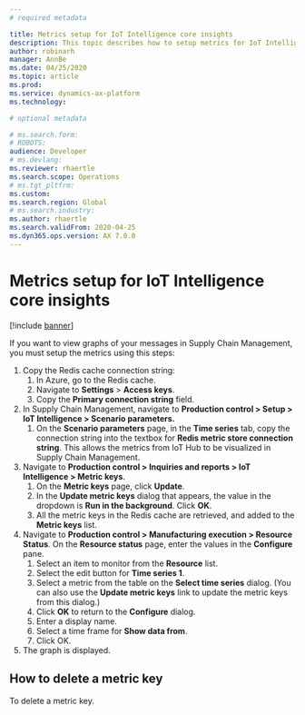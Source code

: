 ```yaml
---
# required metadata

title: Metrics setup for IoT Intelligence core insights
description: This topic describes how to setup metrics for IoT Intelligence core insights.
author: robinarh
manager: AnnBe
ms.date: 04/25/2020
ms.topic: article
ms.prod: 
ms.service: dynamics-ax-platform
ms.technology: 

# optional metadata

# ms.search.form: 
# ROBOTS: 
audience: Developer
# ms.devlang: 
ms.reviewer: rhaertle
ms.search.scope: Operations
# ms.tgt_pltfrm: 
ms.custom:
ms.search.region: Global
# ms.search.industry: 
ms.author: rhaertle
ms.search.validFrom: 2020-04-25
ms.dyn365.ops.version: AX 7.0.0
---
```


# Metrics setup for IoT Intelligence core insights

[!include [banner](../../includes/banner.md)]

If you want to view graphs of your messages in Supply Chain Management, you must setup the metrics using this steps:

1. Copy the Redis cache connection string:
    1. In Azure, go to the Redis cache.
    2. Navigate to **Settings** \> **Access keys**.
    3. Copy the **Primary connection string** field.
2. In Supply Chain Management, navigate to **Production control \> Setup \> IoT Intelligence \> Scenario parameters.**  
    1. On the **Scenario parameters** page, in the **Time series** tab, copy the connection string into the textbox for **Redis metric store connection string**. This allows the metrics from IoT Hub to be visualized in Supply Chain Management.
3. Navigate to **Production control \> Inquiries and reports \> IoT Intelligence \> Metric keys**.
    1. On the **Metric keys** page, click **Update**.
    2. In the **Update metric keys** dialog that appears, the value in the dropdown is **Run in the background**. Click **OK**.
    3. All the metric keys in the Redis cache are retrieved, and added to the **Metric keys** list.
4. Navigate to **Production control \> Manufacturing execution \> Resource Status**. On the **Resource status** page, enter the values in the **Configure** pane.
    1. Select an item to monitor from the **Resource** list.
    2. Select the edit button for **Time series 1**.
    3. Select a metric from the table on the **Select time series** dialog. (You can also use the **Update metric keys** link to update the metric keys from this dialog.)
    4. Click **OK** to return to the **Configure** dialog.
    5. Enter a display name.
    6. Select a time frame for **Show data from**.
    7. Click OK.
5. The graph is displayed.

## How to delete a metric key

To delete a metric key.

